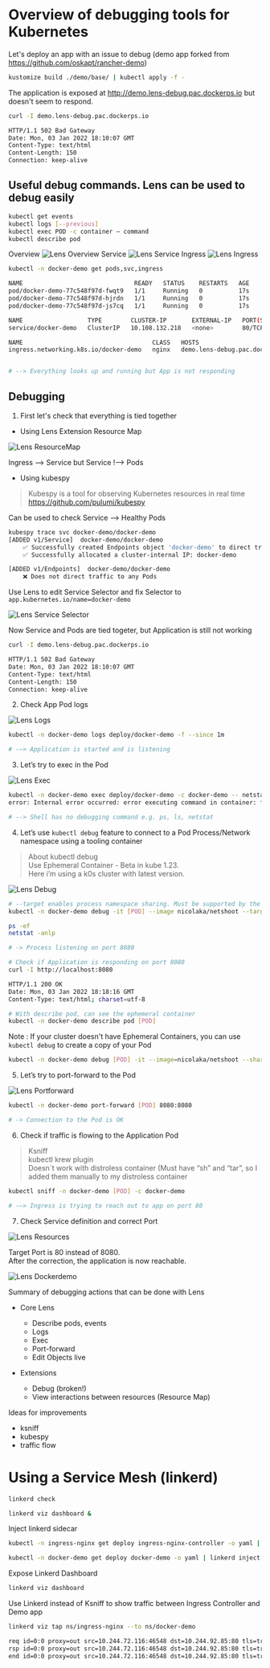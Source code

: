 # Overview of debugging tools for Kubernetes

Let's deploy an app with an issue to debug (demo app forked from https://github.com/oskapt/rancher-demo)

```sh
kustomize build ./demo/base/ | kubectl apply -f -
```

The application is exposed at http://demo.lens-debug.pac.dockerps.io but doesn't seem to respond.

```sh
curl -I demo.lens-debug.pac.dockerps.io

HTTP/1.1 502 Bad Gateway
Date: Mon, 03 Jan 2022 18:10:07 GMT
Content-Type: text/html
Content-Length: 150
Connection: keep-alive
```


## Useful debug commands. Lens can be used to debug easily

```sh
kubectl get events
kubectl logs [--previous]
kubectl exec POD -c container — command
kubectl describe pod
```

Overview
![Lens Overview](images/lens_overview.png)
Service
![Lens Service](images/lens_service.png)
Ingress
![Lens Ingress](images/lens_ingress.png)

```sh
kubectl -n docker-demo get pods,svc,ingress

NAME                               READY   STATUS    RESTARTS   AGE
pod/docker-demo-77c548f97d-fwqt9   1/1     Running   0          17s
pod/docker-demo-77c548f97d-hjrdn   1/1     Running   0          17s
pod/docker-demo-77c548f97d-js7cq   1/1     Running   0          17s

NAME                  TYPE        CLUSTER-IP       EXTERNAL-IP   PORT(S)   AGE
service/docker-demo   ClusterIP   10.108.132.218   <none>        80/TCP    17s

NAME                                    CLASS   HOSTS                             ADDRESS   PORTS   AGE
ingress.networking.k8s.io/docker-demo   nginx   demo.lens-debug.pac.dockerps.io             80      17s


# --> Everything looks up and running but App is not responding
```

## Debugging

1. First let's check that everything is tied together

* Using Lens Extension Resource Map

![Lens ResourceMap](images/lens_map.png)

Ingress --> Service but Service !-->  Pods

* Using kubespy

> Kubespy is a tool for observing Kubernetes resources in real time
https://github.com/pulumi/kubespy

Can be used to check Service --> Healthy Pods
```sh
kubespy trace svc docker-demo/docker-demo
[ADDED v1/Service]  docker-demo/docker-demo
    ✅ Successfully created Endpoints object 'docker-demo' to direct traffic to Pods
    ✅ Successfully allocated a cluster-internal IP: docker-demo

[ADDED v1/Endpoints]  docker-demo/docker-demo
    ❌ Does not direct traffic to any Pods
```

Use Lens to edit Service Selector and fix Selector to `app.kubernetes.io/name=docker-demo`

![Lens Service Selector](images/lens_service_selector.png)

Now Service and Pods are tied togeter, but Application is still not working

```sh
curl -I demo.lens-debug.pac.dockerps.io

HTTP/1.1 502 Bad Gateway
Date: Mon, 03 Jan 2022 18:10:07 GMT
Content-Type: text/html
Content-Length: 150
Connection: keep-alive
```

2. Check App Pod logs

![Lens Logs](images/lens_logs.png)

```sh
kubectl -n docker-demo logs deploy/docker-demo -f --since 1m

# -—> Application is started and is listening
```

3. Let’s try to exec in the Pod

![Lens Exec](images/lens_exec.png)

```sh
kubectl -n docker-demo exec deploy/docker-demo -c docker-demo -- netstat -anlp
error: Internal error occurred: error executing command in container: failed to exec in container: failed to start exec "fa904d76a158470bf6bf11366fd63e53b68aad516fc1e2941a9b12de8d6b0bd0": OCI runtime exec failed: exec failed: container_linux.go:380: starting container process caused: exec: “netstat: executable file not found in $PATH: unknown

# --> Shell has no debugging command e.g. ps, ls, netstat
```

4. Let’s use `kubectl debug` feature to connect to a Pod Process/Network namespace using a tooling container

> About kubectl debug  
Use Ephemeral Container - Beta in kube 1.23.  
Here i’m using a k0s cluster with latest version.

![Lens Debug](images/lens_debug.png)

```sh
# --target enables process namespace sharing. Must be supported by the Container Runtime
kubectl -n docker-demo debug -it [POD] --image nicolaka/netshoot --target docker-demo

ps -ef
netstat -anlp

# -> Process listening on port 8080

# Check if Application is responding on port 8080
curl -I http://localhost:8080

HTTP/1.1 200 OK
Date: Mon, 03 Jan 2022 18:18:16 GMT
Content-Type: text/html; charset=utf-8

# With describe pod, can see the ephemeral container
kubectl -n docker-demo describe pod [POD]
```

Note : If your cluster doesn't have Ephemeral Containers, you can use `kubectl debug` to create a copy of your Pod

```sh
kubectl -n docker-demo debug [POD] -it --image=nicolaka/netshoot --share-processes --copy-to=mypod-debug
```

5. Let’s try to port-forward to the Pod

![Lens Portforward](images/lens_portforward.png)

```sh
kubectl -n docker-demo port-forward [POD] 8080:8080

# -> Connection to the Pod is OK
```

6. Check if traffic is flowing to the Application Pod

> Ksniff  
kubectl krew plugin  
Doesn`t work with distroless container (Must have “sh” and “tar”, so I added them manually to my distroless container

```sh
kubectl sniff -n docker-demo [POD] -c docker-demo

# -—> Ingress is trying to reach out to app on port 80
```

7. Check Service definition and correct Port

![Lens Resources](images/lens_resources.png)

Target Port is 80 instead of 8080.  
After the correction, the application is now reachable.  


![Lens Dockerdemo](images/lens_dockerdemo.png)

Summary of debugging actions that can be done with Lens
- Core Lens
  - Describe pods, events
  - Logs
  - Exec
  - Port-forward
  - Edit Objects live

- Extensions
  - Debug (broken!)
  - View interactions between resources (Resource Map)

Ideas for improvements
- ksniff
- kubespy
- traffic flow

# Using a Service Mesh (linkerd)

```sh
linkerd check

linkerd viz dashboard &
```

Inject linkerd sidecar

```sh
kubectl -n ingress-nginx get deploy ingress-nginx-controller -o yaml | linkerd inject - | kubectl apply -f -

kubectl -n docker-demo get deploy docker-demo -o yaml | linkerd inject - | kubectl apply -f -
```

Expose Linkerd Dashboard

```sh
linkerd viz dashboard
```

Use Linkerd instead of Ksniff to show traffic between Ingress Controller and Demo app

```sh
linkerd viz tap ns/ingress-nginx --to ns/docker-demo

req id=0:0 proxy=out src=10.244.72.116:46548 dst=10.244.92.85:80 tls=true :method=GET :authority=demo.lens-debug.pac.dockerps.io :path=/demo
rsp id=0:0 proxy=out src=10.244.72.116:46548 dst=10.244.92.85:80 tls=true :status=502 latency=1048µs
end id=0:0 proxy=out src=10.244.72.116:46548 dst=10.244.92.85:80 tls=true duration=10µs response-length=0B
```
